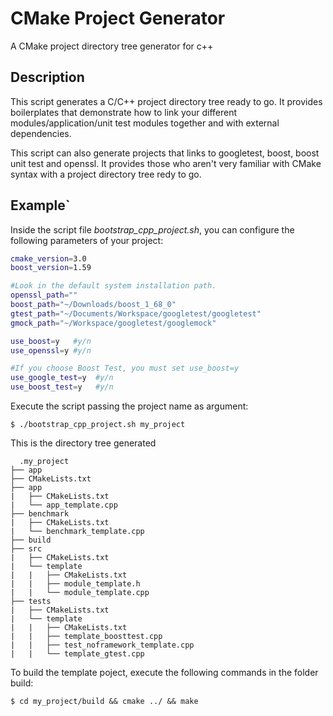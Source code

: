 # CMake Project Generator

A CMake project directory tree generator for c++

## Description

This script generates a C/C++ project directory tree ready to go. It provides boilerplates that demonstrate how to link your different modules/application/unit test modules together and with external dependencies.

This script can also generate projects that links to googletest, boost, boost unit test and openssl. It provides those who aren't very familiar with CMake syntax with a project directory tree redy to go.

## Example`

Inside the script file *bootstrap_cpp_project.sh*, you can configure the following parameters of your project:

```bash
cmake_version=3.0
boost_version=1.59

#Look in the default system installation path.
openssl_path="" 
boost_path="~/Downloads/boost_1_68_0" 
gtest_path="~/Documents/Workspace/googletest/googletest"
gmock_path="~/Workspace/googletest/googlemock"

use_boost=y   #y/n
use_openssl=y #y/n

#If you choose Boost Test, you must set use_boost=y
use_google_test=y  #y/n
use_boost_test=y   #y/n
```

Execute the script passing the project name as argument:

```console
$ ./bootstrap_cpp_project.sh my_project
```

This is the directory tree generated
```  
  .my_project
├── app
├── CMakeLists.txt
├── app
|   ├── CMakeLists.txt
|   └── app_template.cpp
├── benchmark
|   ├── CMakeLists.txt
|   └── benchmark_template.cpp
├── build
├── src
|   ├── CMakeLists.txt
|   └── template
|   |   ├── CMakeLists.txt
|   |   ├── module_template.h
|   |   └── module_template.cpp
├── tests
|   ├── CMakeLists.txt
|   └── template
|   |   ├── CMakeLists.txt
|   |   ├── template_boosttest.cpp
|   |   ├── test_noframework_template.cpp
|   |   └── template_gtest.cpp
```

To build the template poject, execute the following commands in the folder build:

```console
$ cd my_project/build && cmake ../ && make
```
